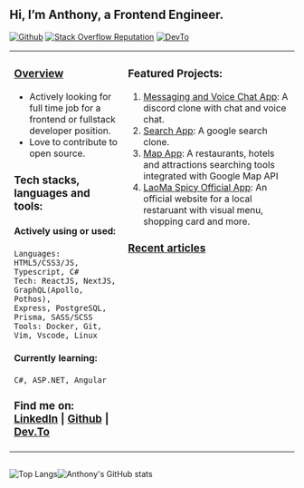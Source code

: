 ## Hi, I’m Anthony, a Frontend Engineer.
[![Github](https://img.shields.io/github/followers/AnthonyZhang220?label=Follow&style=for-the-badge&logo=github)](https://github.com/AnthonyZhang220)
[![Stack Overflow Reputation](https://img.shields.io/stackexchange/stackoverflow/r/6162027?color=orange&label=reputation&logo=stackoverflow&style=for-the-badge)](https://stackoverflow.com/users/6162027)
[![DevTo](https://img.shields.io/badge/dev.to-020202?style=for-the-badge&logo=devdotto)](https://dev.to/anthonyzhang220)
<table>
<tr>
<td valign="top", width="40%">

### [Overview](https://anthonyzhang.netlify.app/about)
- Actively looking for full time job for a frontend or fullstack developer position.
- Love to contribute to open source.

### Tech stacks, languages and tools:

#### Actively using or used: 
    Languages: HTML5/CSS3/JS, Typescript, C#
    Tech: ReactJS, NextJS, GraphQL(Apollo, Pothos), 
    Express, PostgreSQL, Prisma, SASS/SCSS
    Tools: Docker, Git, Vim, Vscode, Linux

#### Currently learning: 
    C#, ASP.NET, Angular

### Find me on: [LinkedIn][linkedin] | [Github][github] | [Dev.To][devto]
</div>
</td>
<td valign="top" width="60%">

### Featured Projects:
1. [Messaging and Voice Chat App](https://github.com/AnthonyZhang220/discord_clone): A discord clone with chat and voice chat.
2. [Search App](https://github.com/AnthonyZhang220/google-search-clone): A google search clone.
3. [Map App](https://github.com/AnthonyZhang220/travel-advisor): A restaurants, hotels and attractions searching tools integrated with Google Map API
4. [LaoMa Spicy Official App](https://github.com/AnthonyZhang220/qrcode-ordering): An official website for a local restaruant with visual menu, shopping card and more.

### [Recent articles](https://dev.to/anthonyzhang220)
<table>
<!-- DEVTO-ARTICLE:START -->
<!-- DEVTO-ARTICLE:END -->
</table>
</table>

<div style="display: flex">

![Top Langs](https://github-readme-stats.vercel.app/api/top-langs/?username=AnthonyZhang220&layout=pie&langs_count=10&size_weight=0.5&count_weight=0.5&hide_title=true)

![Anthony's GitHub stats](https://github-readme-stats.vercel.app/api?username=AnthonyZhang220&show_icons=true&hide_border=true&count_private=true&theme=catppuccin_latte&hide_rank=true&include_all_commits=true)
</div>

[linkedin]: https://www.linkedin.com/in/anthony-xiangyu-zhang/
[stackoverflow]: https://stackoverflow.com/users/6162027/anthonydev220
[portfolio]: https://anthonyzhang.netlify.app/
[devto]: https://dev.to/anthonyzhang220https://medium.com/@anthonyzhang220
[github]: https://github.com/AnthonyZhang220

<!---
AnthonyZhang220/AnthonyZhang220 is a ✨ special ✨ repository because its `README.md` (this file) appears on your GitHub profile.
You can click the Preview link to take a look at your changes.
--->
